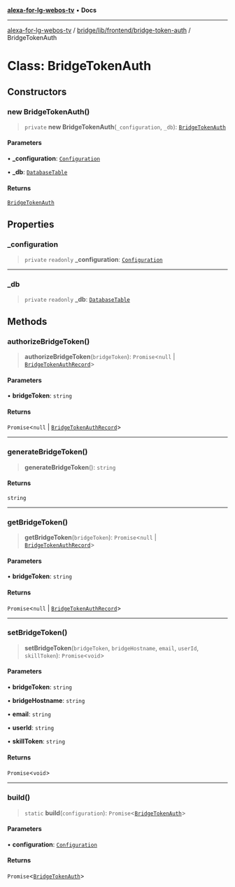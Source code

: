 [**alexa-for-lg-webos-tv**](../../../../../README.md) • **Docs**

***

[alexa-for-lg-webos-tv](../../../../../modules.md) / [bridge/lib/frontend/bridge-token-auth](../README.md) / BridgeTokenAuth

# Class: BridgeTokenAuth

## Constructors

### new BridgeTokenAuth()

> `private` **new BridgeTokenAuth**(`_configuration`, `_db`): [`BridgeTokenAuth`](BridgeTokenAuth.md)

#### Parameters

• **\_configuration**: [`Configuration`](../../../configuration/classes/Configuration.md)

• **\_db**: [`DatabaseTable`](../../../database/classes/DatabaseTable.md)

#### Returns

[`BridgeTokenAuth`](BridgeTokenAuth.md)

## Properties

### \_configuration

> `private` `readonly` **\_configuration**: [`Configuration`](../../../configuration/classes/Configuration.md)

***

### \_db

> `private` `readonly` **\_db**: [`DatabaseTable`](../../../database/classes/DatabaseTable.md)

## Methods

### authorizeBridgeToken()

> **authorizeBridgeToken**(`bridgeToken`): `Promise`\<`null` \| [`BridgeTokenAuthRecord`](../type-aliases/BridgeTokenAuthRecord.md)\>

#### Parameters

• **bridgeToken**: `string`

#### Returns

`Promise`\<`null` \| [`BridgeTokenAuthRecord`](../type-aliases/BridgeTokenAuthRecord.md)\>

***

### generateBridgeToken()

> **generateBridgeToken**(): `string`

#### Returns

`string`

***

### getBridgeToken()

> **getBridgeToken**(`bridgeToken`): `Promise`\<`null` \| [`BridgeTokenAuthRecord`](../type-aliases/BridgeTokenAuthRecord.md)\>

#### Parameters

• **bridgeToken**: `string`

#### Returns

`Promise`\<`null` \| [`BridgeTokenAuthRecord`](../type-aliases/BridgeTokenAuthRecord.md)\>

***

### setBridgeToken()

> **setBridgeToken**(`bridgeToken`, `bridgeHostname`, `email`, `userId`, `skillToken`): `Promise`\<`void`\>

#### Parameters

• **bridgeToken**: `string`

• **bridgeHostname**: `string`

• **email**: `string`

• **userId**: `string`

• **skillToken**: `string`

#### Returns

`Promise`\<`void`\>

***

### build()

> `static` **build**(`configuration`): `Promise`\<[`BridgeTokenAuth`](BridgeTokenAuth.md)\>

#### Parameters

• **configuration**: [`Configuration`](../../../configuration/classes/Configuration.md)

#### Returns

`Promise`\<[`BridgeTokenAuth`](BridgeTokenAuth.md)\>
